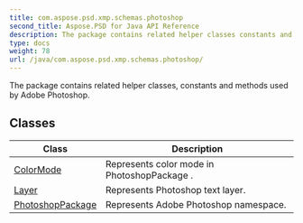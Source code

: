 ```yaml
---
title: com.aspose.psd.xmp.schemas.photoshop
second_title: Aspose.PSD for Java API Reference
description: The package contains related helper classes constants and methods used by Adobe Photoshop.
type: docs
weight: 78
url: /java/com.aspose.psd.xmp.schemas.photoshop/
---
```



The package contains related helper classes, constants and methods used by Adobe Photoshop.


## Classes

| Class | Description |
| --- | --- |
| [ColorMode](../com.aspose.psd.xmp.schemas.photoshop/colormode) | Represents color mode in  PhotoshopPackage . |
| [Layer](../com.aspose.psd.xmp.schemas.photoshop/layer) | Represents Photoshop text layer. |
| [PhotoshopPackage](../com.aspose.psd.xmp.schemas.photoshop/photoshoppackage) | Represents Adobe Photoshop namespace. |
